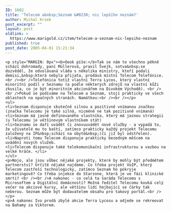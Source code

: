 ```yaml
---
ID: 1602
title: 'Telecom a&nbsp;Seznam &#8230; nic lepšího neznám?'
author: Michal Krsek
post_excerpt: ""
layout: post
oldlink: >
  https://www.marigold.cz/item/telecom-a-seznam-nic-lepsiho-neznam
published: true
post_date: 2005-04-01 15:21:34
---
```

	<p style="MARGIN: 0px"><b>Oook píše:</b>Tak se nám to všechno pěkně schází dohromady, paní Müllerová, pravil Švejk, sotva&nbsp;se dozvěděl, že odvolávaná vláda s několika ministry, kteří podali demisi,&nbsp;která nebyla přijata, prodává místní Telecom Telefónice.<br /><br />Telefónica totiž vlastní Terra Lycos, který vlastní minoritní podíl v Seznamu (a podle některých zdrojů na vlastní kůži zkusila, co je být minoritním akcionářem na Divokém Východě). <br /><br />Pokud se podíváme na Telecom a Seznam, stojí prakticky ve všech oblastech na opačných stranách. Namátkou:<br /><br /></p>
	<ul>
	<li>Seznam disponuje skutečně silnou a pozitivně vnímanou značkou (značka Telecomu je také silná, nicméně ne tak pozitivně vnímaná) 
	<li>Seznam má jasně definovaného vlastníka, který má jasnou strategii (u Telecomu je většinovým vlastníkem stát) 
	<li>Seznamu se daří uvádět či znovuuvádět nové služby - a vypadá to, že uživatelé mu to baští, zatímco prakticky každý projekt Telecomu založený na IP&nbsp;schází na úbytě&nbsp;(či již byl odstřelen). 
	<li>Naproti tomu Telecom disponuje prakticky bezedným měšcem na uvádění nových služeb.
	<li>Telecom disponuje také telekomunikační infrastrukturou a vazbou na velké hráče. </li>
	</ul>
	<p>Nojo, ale jsou vůbec nějaké projekty, které by mohly být předmětem partnerství? Určitě nějaké najdeme. Co třeba projekt VoIP, který Telecom zastřeší technologicky, zatímco Seznam ho pokryje marketingově? Co třeba injekce do Starzone, která je ve fázi klinické smrti? <br /><br />A nakonec - co celá ta šaráda Telecomu s Microsoftem a Digitální domácností? Možná ředitel Telecomu kouká celý večer na akciové kursy, ale většinu lidí hejbající se čárky tak neberou. Seznam může být dodavatelem obsahu pro takový portál.<br /></p>
	<p>A nakonec Ivo prodá zbylé akcie Terra Lycosu a odjede se rekreovat na Bahamy za Viktorem.
</p>